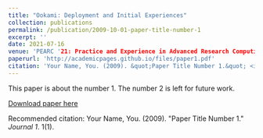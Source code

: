 ```yaml
---
title: "Ookami: Deployment and Initial Experiences"
collection: publications
permalink: /publication/2009-10-01-paper-title-number-1
excerpt: ''
date: 2021-07-16
venue: 'PEARC '21: Practice and Experience in Advanced Research Computing, July 18--22, 2021, Boston, MA, USA'
paperurl: 'http://academicpages.github.io/files/paper1.pdf'
citation: 'Your Name, You. (2009). &quot;Paper Title Number 1.&quot; <i>Journal 1</i>. 1(1).'
---
```

This paper is about the number 1. The number 2 is left for future work.

[Download paper here](http://academicpages.github.io/files/paper1.pdf)

Recommended citation: Your Name, You. (2009). "Paper Title Number 1." <i>Journal 1</i>. 1(1).
